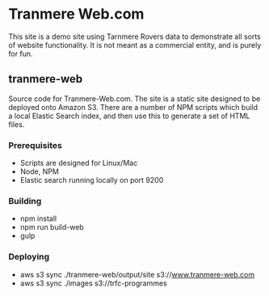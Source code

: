 # Tranmere Web.com

This site is a demo site using Tarnmere Rovers data to demonstrate all sorts of website functionality. 
It is not meant as a commercial entity, and is purely for fun. 

## tranmere-web
Source code for Tranmere-Web.com. The site is a static site designed to be deployed onto Amazon S3.
There are a number of NPM scripts which build a local Elastic Search index, and then use this to generate a set of HTML files. 

### Prerequisites

 * Scripts are designed for Linux/Mac
 * Node, NPM
 * Elastic search running locally on port 9200 

### Building

 * npm install
 * npm run build-web
 * gulp 

### Deploying

 * aws s3 sync ./tranmere-web/output/site s3://www.tranmere-web.com
 * aws s3 sync ./images s3://trfc-programmes